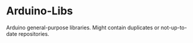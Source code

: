 # Arduino-Libs
Arduino general-purpose libraries. Might contain duplicates or not-up-to-date repositories.
